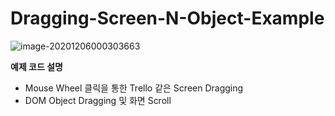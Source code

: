 # Dragging-Screen-N-Object-Example

![image-20201206000303663](https://user-images.githubusercontent.com/47492535/101246433-a3d08900-3756-11eb-814e-bd63b2a519f2.png)

**예제 코드 설명**

- Mouse Wheel 클릭을 통한 Trello 같은 Screen Dragging
- DOM Object Dragging 및 화면 Scroll